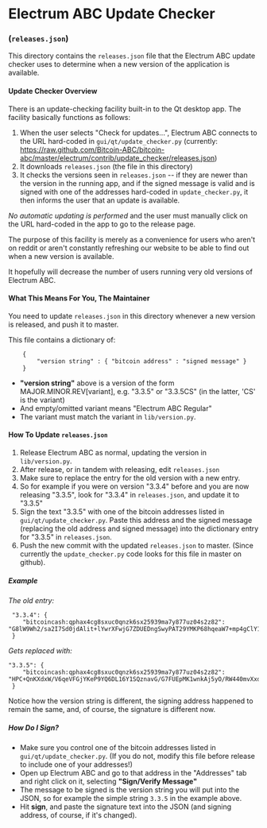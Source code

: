 # Electrum ABC Update Checker
### (`releases.json`)

This directory contains the `releases.json` file that the Electrum ABC update checker uses to determine when a new version of the application is available.

#### Update Checker Overview
There is an update-checking facility built-in to the Qt desktop app. The facility basically functions as follows:

1. When the user selects "Check for updates...", Electrum ABC connects to the URL hard-coded in `gui/qt/update_checker.py` (currently: https://raw.github.com/Bitcoin-ABC/bitcoin-abc/master/electrum/contrib/update_checker/releases.json)
2. It downloads `releases.json` (the file in this directory)
3. It checks the versions seen in `releases.json` -- if they are newer than the version in the running app, and if the signed message is valid and is signed with one of the addresses hard-coded in `update_checker.py`, it then informs the user that an update is available.

*No automatic updating is performed* and the user must manually click on the URL hard-coded in the app to go to the release page.

The purpose of this facility is merely as a convenience for users who aren't on reddit or aren't constantly refreshing our website to be able to find out when a new version is available.

It hopefully will decrease the number of users running very old versions of Electrum ABC.

#### What This Means For You, The Maintainer
You need to update `releases.json` in this directory whenever a new version is released, and push it to master.

This file contains a dictionary of:
```
    {
        "version string" : { "bitcoin address" : "signed message" }
    }
```
- **"version string"** above is a version of the form MAJOR.MINOR.REV[variant], e.g. "3.3.5" or "3.3.5CS" (in the latter, 'CS' is the variant)
- And empty/omitted variant means "Electrum ABC Regular"
- The variant must match the variant in `lib/version.py`.


#### How To Update `releases.json`

  1. Release Electrum ABC as normal, updating the version in `lib/version.py`.
  2. After release, or in tandem with releasing, edit `releases.json`
  3. Make sure to replace the entry for the old version with a new entry.
  4. So for example if you were on version "3.3.4" before and you are now releasing "3.3.5", look for "3.3.4" in `releases.json`, and update it to "3.3.5"
  5. Sign the text "3.3.5" with one of the bitcoin addresses listed in `gui/qt/update_checker.py`.  Paste this address and the signed message (replacing the old address and signed message) into the dictionary entry for "3.3.5" in `releases.json`.
  6. Push the new commit with the updated `releases.json` to master. (Since currently the `update_checker.py` code looks for this file in master on github).

##### Example
*The old entry:*

     "3.3.4": {
     	"bitcoincash:qphax4cg8sxuc0qnzk6sx25939ma7y877uz04s2z82": "G8lW9Wh2/sa2I7Sd0jdAlit+lYwrXFwjG7ZDUEDngSwyPAT29YMKP68hqeaW7+mp4gClY1+qPIAQsFqzPtoMbTw="
     }

*Gets replaced with:*

    "3.3.5": {
     	"bitcoincash:qphax4cg8sxuc0qnzk6sx25939ma7y877uz04s2z82": "HPC+QnKXdxW/V6qeVFGjYKeP9YQ6DL16Y1SQznavG/G7FUEpMK1wnkAj5yO/RW440mvXxds1PpS35RaEMtvbgJw="
     }

Notice how the version string is different, the signing address happened to remain the same, and, of course, the signature is different now.

##### How Do I Sign?

- Make sure you control one of the bitcoin addresses listed in `gui/qt/update_checker.py`.  (If you do not, modify this file before release to include one of your addresses!)
-  Open up Electrum ABC and go to that address in the "Addresses" tab and right click on it, selecting **"Sign/Verify Message"**
-  The message to be signed is the version string you will put into the JSON, so for example the simple string `3.3.5` in the example above.
-  Hit **sign**, and paste the signature text into the JSON (and signing address, of course, if it's changed).
